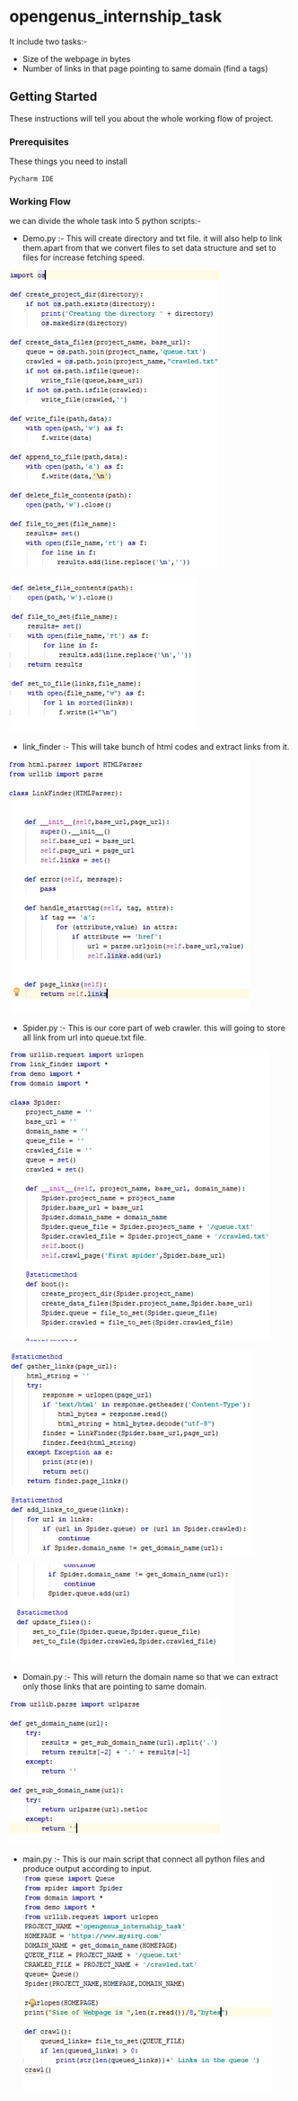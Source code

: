# opengenus_internship_task

It include two tasks:-
* Size of the webpage in bytes
* Number of links in that page pointing to same domain (find a tags)
## Getting Started

These instructions will tell you about the whole working flow of project.

### Prerequisites

These things you need to install

```
Pycharm IDE
```

### Working Flow
we can divide the whole task into 5 python scripts:-
* Demo.py :- This will create directory and txt file. it will also help to link them.apart from that we convert files to set data structure and set to files for increase fetching speed.

![alt tag](https://github.com/arpitkaushik18/opengenus_internship_task/blob/master/Capture1.PNG?raw=true)

![alt tag](https://github.com/arpitkaushik18/opengenus_internship_task/blob/master/Capture.PNG?raw=true)

* link_finder :- This will take bunch of html codes and extract links from it.

![alt tag](https://github.com/arpitkaushik18/opengenus_internship_task/blob/master/link.PNG?raw=true)

* Spider.py :- This is our core part of web crawler. this will going to store all link from url into queue.txt file.

![alt tag](https://github.com/arpitkaushik18/opengenus_internship_task/blob/master/Sp1.PNG?raw=true)

![alt tag](https://github.com/arpitkaushik18/opengenus_internship_task/blob/master/Sp2.PNG?raw=true)

![alt tag](https://github.com/arpitkaushik18/opengenus_internship_task/blob/master/Sp3.PNG?raw=true)

* Domain.py :- This will return the domain name so that we can extract only those links that are pointing to same domain.

![alt tag](https://github.com/arpitkaushik18/opengenus_internship_task/blob/master/Domain.PNG?raw=true)

* main.py :- This is our main script that connect all python files and produce output according to input.
![alt tag](https://github.com/arpitkaushik18/opengenus_internship_task/blob/master/main.PNG?raw=true)

